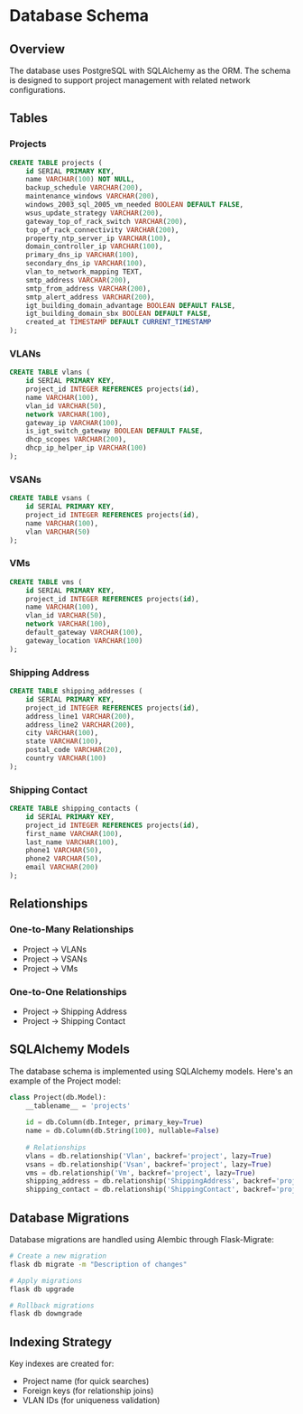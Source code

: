 # Database Schema

## Overview

The database uses PostgreSQL with SQLAlchemy as the ORM. The schema is designed to support project management with related network configurations.

## Tables

### Projects
```sql
CREATE TABLE projects (
    id SERIAL PRIMARY KEY,
    name VARCHAR(100) NOT NULL,
    backup_schedule VARCHAR(200),
    maintenance_windows VARCHAR(200),
    windows_2003_sql_2005_vm_needed BOOLEAN DEFAULT FALSE,
    wsus_update_strategy VARCHAR(200),
    gateway_top_of_rack_switch VARCHAR(200),
    top_of_rack_connectivity VARCHAR(200),
    property_ntp_server_ip VARCHAR(100),
    domain_controller_ip VARCHAR(100),
    primary_dns_ip VARCHAR(100),
    secondary_dns_ip VARCHAR(100),
    vlan_to_network_mapping TEXT,
    smtp_address VARCHAR(200),
    smtp_from_address VARCHAR(200),
    smtp_alert_address VARCHAR(200),
    igt_building_domain_advantage BOOLEAN DEFAULT FALSE,
    igt_building_domain_sbx BOOLEAN DEFAULT FALSE,
    created_at TIMESTAMP DEFAULT CURRENT_TIMESTAMP
);
```

### VLANs
```sql
CREATE TABLE vlans (
    id SERIAL PRIMARY KEY,
    project_id INTEGER REFERENCES projects(id),
    name VARCHAR(100),
    vlan_id VARCHAR(50),
    network VARCHAR(100),
    gateway_ip VARCHAR(100),
    is_igt_switch_gateway BOOLEAN DEFAULT FALSE,
    dhcp_scopes VARCHAR(200),
    dhcp_ip_helper_ip VARCHAR(100)
);
```

### VSANs
```sql
CREATE TABLE vsans (
    id SERIAL PRIMARY KEY,
    project_id INTEGER REFERENCES projects(id),
    name VARCHAR(100),
    vlan VARCHAR(50)
);
```

### VMs
```sql
CREATE TABLE vms (
    id SERIAL PRIMARY KEY,
    project_id INTEGER REFERENCES projects(id),
    name VARCHAR(100),
    vlan_id VARCHAR(50),
    network VARCHAR(100),
    default_gateway VARCHAR(100),
    gateway_location VARCHAR(100)
);
```

### Shipping Address
```sql
CREATE TABLE shipping_addresses (
    id SERIAL PRIMARY KEY,
    project_id INTEGER REFERENCES projects(id),
    address_line1 VARCHAR(200),
    address_line2 VARCHAR(200),
    city VARCHAR(100),
    state VARCHAR(100),
    postal_code VARCHAR(20),
    country VARCHAR(100)
);
```

### Shipping Contact
```sql
CREATE TABLE shipping_contacts (
    id SERIAL PRIMARY KEY,
    project_id INTEGER REFERENCES projects(id),
    first_name VARCHAR(100),
    last_name VARCHAR(100),
    phone1 VARCHAR(50),
    phone2 VARCHAR(50),
    email VARCHAR(200)
);
```

## Relationships

### One-to-Many Relationships
- Project → VLANs
- Project → VSANs
- Project → VMs

### One-to-One Relationships
- Project → Shipping Address
- Project → Shipping Contact

## SQLAlchemy Models

The database schema is implemented using SQLAlchemy models. Here's an example of the Project model:

```python
class Project(db.Model):
    __tablename__ = 'projects'
    
    id = db.Column(db.Integer, primary_key=True)
    name = db.Column(db.String(100), nullable=False)
    
    # Relationships
    vlans = db.relationship('Vlan', backref='project', lazy=True)
    vsans = db.relationship('Vsan', backref='project', lazy=True)
    vms = db.relationship('Vm', backref='project', lazy=True)
    shipping_address = db.relationship('ShippingAddress', backref='project', uselist=False)
    shipping_contact = db.relationship('ShippingContact', backref='project', uselist=False)
```

## Database Migrations

Database migrations are handled using Alembic through Flask-Migrate:

```bash
# Create a new migration
flask db migrate -m "Description of changes"

# Apply migrations
flask db upgrade

# Rollback migrations
flask db downgrade
```

## Indexing Strategy

Key indexes are created for:
- Project name (for quick searches)
- Foreign keys (for relationship joins)
- VLAN IDs (for uniqueness validation) 